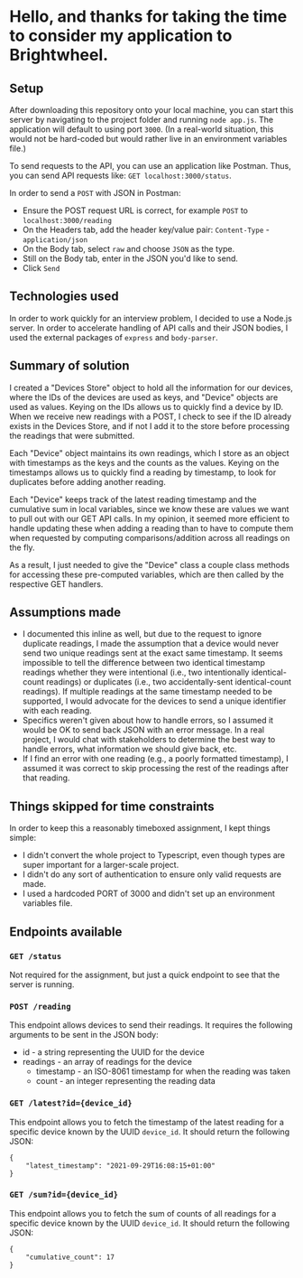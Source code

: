 # Hello, and thanks for taking the time to consider my application to Brightwheel.

## Setup

After downloading this repository onto your local machine, you can start this server by navigating to the project folder and running `node app.js`. The application will default to using port `3000`. (In a real-world situation, this would not be hard-coded but would rather live in an environment variables file.)

To send requests to the API, you can use an application like Postman. Thus, you can send API requests like: `GET localhost:3000/status`.

In order to send a `POST` with JSON in Postman:

- Ensure the POST request URL is correct, for example `POST` to `localhost:3000/reading`
- On the Headers tab, add the header key/value pair: `Content-Type` - `application/json`
- On the Body tab, select `raw` and choose `JSON` as the type.
- Still on the Body tab, enter in the JSON you'd like to send.
- Click `Send`

## Technologies used

In order to work quickly for an interview problem, I decided to use a Node.js server. In order to accelerate handling of API calls and their JSON bodies, I used the external packages of `express` and `body-parser`.

## Summary of solution

I created a "Devices Store" object to hold all the information for our devices, where the IDs of the devices are used as keys, and "Device" objects are used as values. Keying on the IDs allows us to quickly find a device by ID. When we receive new readings with a POST, I check to see if the ID already exists in the Devices Store, and if not I add it to the store before processing the readings that were submitted.

Each "Device" object maintains its own readings, which I store as an object with timestamps as the keys and the counts as the values. Keying on the timestamps allows us to quickly find a reading by timestamp, to look for duplicates before adding another reading.

Each "Device" keeps track of the latest reading timestamp and the cumulative sum in local variables, since we know these are values we want to pull out with our GET API calls. In my opinion, it seemed more efficient to handle updating these when adding a reading than to have to compute them when requested by computing comparisons/addition across all readings on the fly.

As a result, I just needed to give the "Device" class a couple class methods for accessing these pre-computed variables, which are then called by the respective GET handlers.

## Assumptions made

- I documented this inline as well, but due to the request to ignore duplicate readings, I made the assumption that a device would never send two unique readings sent at the exact same timestamp. It seems impossible to tell the difference between two identical timestamp readings whether they were intentional (i.e., two intentionally identical-count readings) or duplicates (i.e., two accidentally-sent identical-count readings). If multiple readings at the same timestamp needed to be supported, I would advocate for the devices to send a unique identifier with each reading.
- Specifics weren't given about how to handle errors, so I assumed it would be OK to send back JSON with an error message. In a real project, I would chat with stakeholders to determine the best way to handle errors, what information we should give back, etc.
- If I find an error with one reading (e.g., a poorly formatted timestamp), I assumed it was correct to skip processing the rest of the readings after that reading.

## Things skipped for time constraints

In order to keep this a reasonably timeboxed assignment, I kept things simple:

- I didn't convert the whole project to Typescript, even though types are super important for a larger-scale project.
- I didn't do any sort of authentication to ensure only valid requests are made.
- I used a hardcoded PORT of 3000 and didn't set up an environment variables file.

## Endpoints available

### `GET /status`

Not required for the assignment, but just a quick endpoint to see that the server is running.

### `POST /reading`

This endpoint allows devices to send their readings. It requires the following arguments to be sent in the JSON body:

- id - a string representing the UUID for the device
- readings - an array of readings for the device
  - timestamp - an ISO-8061 timestamp for when the reading was taken
  - count - an integer representing the reading data

### `GET /latest?id={device_id}`

This endpoint allows you to fetch the timestamp of the latest reading for a specific device known by the UUID `device_id`. It should return the following JSON:

```
{
    "latest_timestamp": "2021-09-29T16:08:15+01:00"
}
```

### `GET /sum?id={device_id}`

This endpoint allows you to fetch the sum of counts of all readings for a specific device known by the UUID `device_id`. It should return the following JSON:

```
{
    "cumulative_count": 17
}
```
